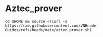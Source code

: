 # Aztec_prover

```
cd $HOME && source <(curl -s https://raw.githubusercontent.com/VNBnode-Guides/refs/heads/main/aztec_prover.sh)
```
